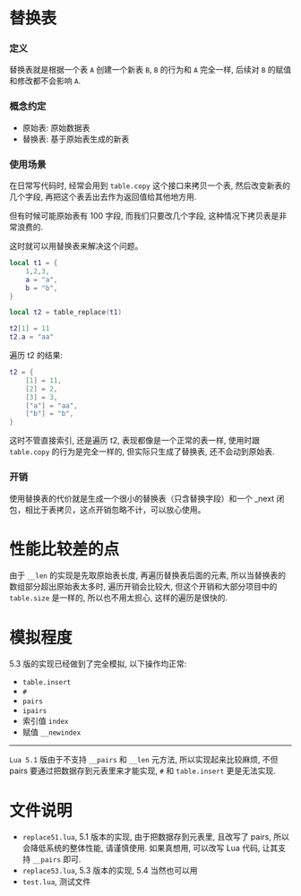 # 替换表
### 定义
替换表就是根据一个表 `A` 创建一个新表 `B`, `B` 的行为和 `A` 完全一样, 后续对 `B` 的赋值和修改都不会影响 `A`.

### 概念约定
* 原始表: 原始数据表
* 替换表: 基于原始表生成的新表

### 使用场景
在日常写代码时, 经常会用到 `table.copy` 这个接口来拷贝一个表, 然后改变新表的几个字段, 再把这个表丢出去作为返回值给其他地方用.

但有时候可能原始表有 100 字段, 而我们只要改几个字段, 这种情况下拷贝表是非常浪费的.

这时就可以用替换表来解决这个问题。

```lua
local t1 = {
    1,2,3,
    a = "a",
    b = "b",
}

local t2 = table_replace(t1)

t2[1] = 11
t2.a = "aa"
```

遍历 t2 的结果:
```lua
t2 = {
    [1] = 11,
    [2] = 2,
    [3] = 3,
    ["a"] = "aa",
    ["b"] = "b",
}
```

这时不管直接索引, 还是遍历 t2, 表现都像是一个正常的表一样, 使用时跟 `table.copy` 的行为是完全一样的, 但实际只生成了替换表, 还不会动到原始表.

### 开销
使用替换表的代价就是生成一个很小的替换表（只含替换字段）和一个 _next 闭包，相比于表拷贝，这点开销忽略不计，可以放心使用。

# 性能比较差的点
由于 `__len` 的实现是先取原始表长度, 再遍历替换表后面的元素, 所以当替换表的数组部分超出原始表太多时, 遍历开销会比较大, 但这个开销和大部分项目中的 `table.size` 是一样的, 所以也不用太担心, 这样的遍历是很快的.

# 模拟程度
5.3 版的实现已经做到了完全模拟, 以下操作均正常:
* `table.insert`
* `#`
* `pairs`
* `ipairs`
* 索引值 `index`
* 赋值 `__newindex`

***

`Lua 5.1` 版由于不支持 `__pairs` 和 `__len` 元方法, 所以实现起来比较麻烦, 不但 pairs 要通过把数据存到元表里来才能实现, `#` 和 `table.insert` 更是无法实现.

# 文件说明
* `replace51.lua`, 5.1 版本的实现, 由于把数据存到元表里, 且改写了 pairs, 所以会降低系统的整体性能, 请谨慎使用. 如果真想用, 可以改写 Lua 代码, 让其支持 `__pairs` 即可.
* `replace53.lua`, 5.3 版本的实现, 5.4 当然也可以用
* `test.lua`, 测试文件


